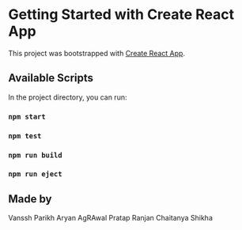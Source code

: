 # Getting Started with Create React App

This project was bootstrapped with [Create React App](https://github.com/facebook/create-react-app).

## Available Scripts

In the project directory, you can run:

### `npm start`

### `npm test`

### `npm run build`

### `npm run eject`

## Made by

Vanssh Parikh
Aryan AgRAwal
Pratap Ranjan
Chaitanya
Shikha
